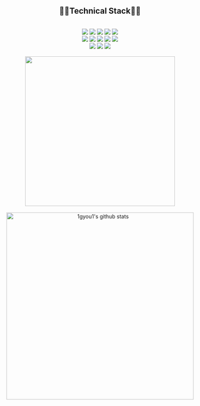 <div align="center">
  
## 🖤🖤Technical Stack🖤🖤

<br />
  
<img src="https://img.shields.io/badge/HTML5-E34F26?style=flat-square&logo=HTML5&logoColor=white"/>
<img src="https://img.shields.io/badge/CSS3-F68212?style=flat-square&logo=CSS3&logoColor=white"/>
<img src="https://img.shields.io/badge/SCSS-CC6699?style=flat-square&logo=Sass&logoColor=white"/>
<img src="https://img.shields.io/badge/JavaScript-F7DF1E?style=flat-square&logo=JavaScript&logoColor=white"/>
<img src="https://img.shields.io/badge/Jquery-0168ae?style=flat-square&logo=Jquery&logoColor=white"/>

<br /> 

<img src="https://img.shields.io/badge/Visual Studio Code-007ACC?style=flat-square&logo=Visual Studio Code&logoColor=white"/>
<img src="https://img.shields.io/badge/phpStorm-7556ef?style=flat-square&logo=phpStorm&logoColor=white"/>
<img src="https://img.shields.io/badge/EditPlus-e15b50?style=flat-square&logo=EditPlus&logoColor=white"/>
<img src="https://img.shields.io/badge/Github-000000?style=flat-square&logo=Github&logoColor=white"/>
<img src="https://img.shields.io/badge/GitLab-eeeeee?style=flat-square&logo=GitLab&logoColor=white"/>

<br /> 

<img src="https://img.shields.io/badge/Adobe Photoshop-31A8FF?style=flat-square&logo=Adobe Photoshop&logoColor=white"/>
<img src="https://img.shields.io/badge/Adobe Illustrator-FF9A00?style=flat-square&logo=Adobe Illustrator&logoColor=white"/>
<img src="https://img.shields.io/badge/Notion-000000?style=flat-square&logo=Notion&logoColor=white"/>

<br />
<br />

<a href="https://github.com/1gyou1">
  <img style="width:400px" src="https://github-readme-stats.vercel.app/api/top-langs/?username=1gyou1&layout=compact&theme=buefy" />
</a> 
  
<br />
<br />
  
<a href="https://github.com/1gyou1">
  <img style="width:500px" src="https://github-readme-stats.vercel.app/api?username=1gyou1&show_icons=true&include_all_commits=true&theme=buefy" alt="1gyou1's github stats" />
</a>
</div>
